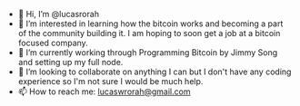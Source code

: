- 👋 Hi, I’m @lucasrorah
- 👀 I’m interested in learning how the bitcoin works and becoming a part of the community building it. I am hoping to soon get a job at a bitcoin focused company.
- 🌱 I’m currently working through Programming Bitcoin by Jimmy Song and setting up my full node. 
- 💞️ I’m looking to collaborate on anything I can but I don't have any coding experience so I'm not sure I would be much help. 
- 📫 How to reach me: lucaswrorah@gmail.com

<!---
lucasrorah/lucasrorah is a ✨ special ✨ repository because its `README.md` (this file) appears on your GitHub profile.
You can click the Preview link to take a look at your changes.
--->
